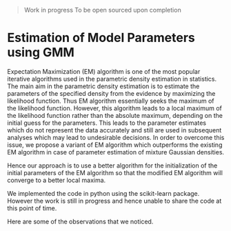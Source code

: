 > Work in progress
> To be open sourced upon completion

# Estimation of Model Parameters using GMM

Expectation Maximization (EM) algorithm is one of the most popular iterative algorithms used in the parametric density estimation in statistics. The main aim in the parametric density estimation is to estimate the parameters of the specified density from the evidence by maximizing the likelihood function. Thus EM algorithm essentially seeks the maximum of the likelihood function. However, this algorithm leads to a local maximum of the likelihood function rather than the absolute maximum, depending on the initial guess for the parameters. This leads to the parameter estimates which do not represent the data accurately and still are used in subsequent analyses which may lead to undesirable decisions. In order to overcome this issue, we propose a variant of EM algorithm which outperforms the existing EM algorithm in case of parameter estimation of mixture Gaussian densities.

Hence our approach is to use a better algorithm for the initialization of the initial parameters of the EM algorithm so that the modified EM algorithm will converge to a better local maxima.


We implemented the code in python using the scikit-learn package. However the work is still in progress and hence unable to share the code at this point of time.


Here are some of the observations that we noticed.
